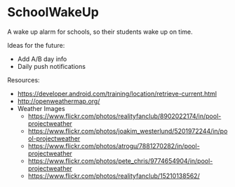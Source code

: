 # SchoolWakeUp
A wake up alarm for schools, so their students wake up on time.

Ideas for the future:
- Add A/B day info
- Daily push notifications

Resources:
- https://developer.android.com/training/location/retrieve-current.html
- http://openweathermap.org/
- Weather Images
  - https://www.flickr.com/photos/realityfanclub/8902022174/in/pool-projectweather
  - https://www.flickr.com/photos/joakim_westerlund/5201972244/in/pool-projectweather
  - https://www.flickr.com/photos/atrogu/7881270282/in/pool-projectweather
  - https://www.flickr.com/photos/pete_chris/9774654904/in/pool-projectweather
  - https://www.flickr.com/photos/realityfanclub/15210138562/
